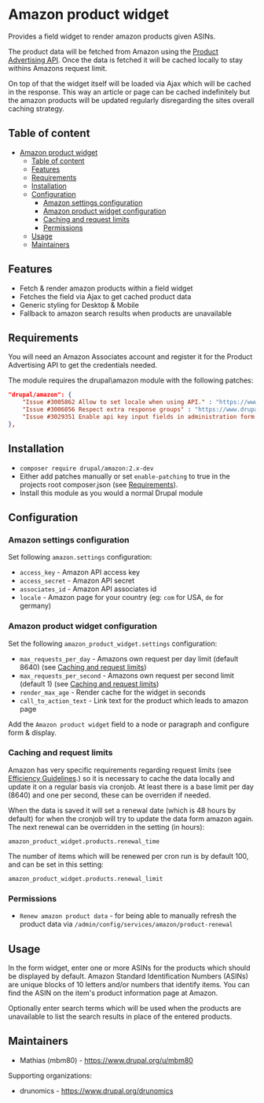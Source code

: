 # Amazon product widget

Provides a field widget to render amazon products given ASINs.

The product data will be fetched from Amazon using the [Product Advertising API](https://docs.aws.amazon.com/AWSECommerceService/latest/DG/Welcome.html).
Once the data is fetched it will be cached locally to stay withins Amazons request limit.

On top of that the widget itself will be loaded via Ajax which will be cached
in the response. This way an article or page can be cached indefinitely but the 
amazon products will be updated regularly disregarding the sites overall caching 
strategy.

## Table of content

  * [Amazon product widget](#amazon-product-widget)
    * [Table of content](#table-of-content)
    * [Features](#features)
    * [Requirements](#requirements)
    * [Installation](#installation)
    * [Configuration](#configuration)
      * [Amazon settings configuration](#amazon-settings-configuration)
      * [Amazon product widget configuration](#amazon-product-widget-configuration)
      * [Caching and request limits](#caching-and-request-limits)
      * [Permissions](#permissions)
    * [Usage](#usage)
    * [Maintainers](#maintainers)

## Features

  * Fetch & render amazon products within a field widget
  * Fetches the field via Ajax to get cached product data
  * Generic styling for Desktop & Mobile
  * Fallback to amazon search results when products are unavailable

## Requirements

You will need an Amazon Associates account and register it for the Product 
Advertising API to get the credentials needed.

The module requires the drupal\amazon module with the following patches:

```json
"drupal/amazon": {
    "Issue #3005862 Allow to set locale when using API." : "https://www.drupal.org/files/issues/2018-10-16/3005862-4-allow-to-set-locale.patch",
    "Issue #3006056 Respect extra response groups" : "https://www.drupal.org/files/issues/2018-10-11/3006056-2-include-extra-response-groups.patch",
    "Issue #3029351 Enable api key input fields in administration form." : "https://www.drupal.org/files/issues/2019-02-11/3029351-2-admin-form-enable-api-key-input-fields.patch"
},
```

## Installation

 * `composer require drupal/amazon:2.x-dev`
 * Either add patches manually or set `enable-patching` to true in the projects 
   root composer.json (see [Requirements](#requirements)).
 * Install this module as you would a normal Drupal module

## Configuration

### Amazon settings configuration

Set following `amazon.settings` configuration:

  * `access_key` - Amazon API access key
  * `access_secret` - Amazon API secret
  * `associates_id` - Amazon API associates id
  * `locale` - Amazon page for your country (eg: `com` for USA, `de` for germany)
 
### Amazon product widget configuration 

Set the following `amazon_product_widget.settings` configuration:

  * `max_requests_per_day` - Amazons own request per day limit (default 8640)
    (see [Caching and request limits](#caching-and-request-limits))
  * `max_requests_per_second` - Amazons own request per second limit (default 1)
    (see [Caching and request limits](#caching-and-request-limits))
  * `render_max_age` - Render cache for the widget in seconds
  * `call_to_action_text` - Link text for the product which leads to amazon page
 
Add the `Amazon product widget` field to a node or paragraph and configure 
form & display.
   
### Caching and request limits

Amazon has very specific requirements regarding request limits (see [Efficiency Guidelines](https://docs.aws.amazon.com/AWSECommerceService/latest/DG/TroubleshootingApplications.html#efficiency-guidelines).)
so it is necessary to cache the data locally and update it on a regular basis
via cronjob. At least there is a base limit per day (8640) and one per second, 
these can be overriden if needed. 

When the data is saved it will set a renewal date (which is 48 hours by default)
for when the cronjob will try to update the data form amazon again.
The next renewal can be overridden in the setting (in hours):
  
  `amazon_product_widget.products.renewal_time`
  
The number of items which will be renewed per cron run is by default 100, and
can be set in this setting:

  `amazon_product_widget.products.renewal_limit`

### Permissions

  * `Renew amazon product data` - for being able to manually refresh the 
    product data via `/admin/config/services/amazon/product-renewal`
 
## Usage

In the form widget, enter one or more ASINs for the products which should be 
displayed by default. Amazon Standard Identification Numbers (ASINs) are unique 
blocks of 10 letters and/or numbers that identify items. You can find the ASIN
on the item's product information page at Amazon.

Optionally enter search terms which will be used when the products are
unavailable to list the search results in place of the entered products.

## Maintainers

 * Mathias (mbm80) - https://www.drupal.org/u/mbm80

Supporting organizations:

 * drunomics - https://www.drupal.org/drunomics
